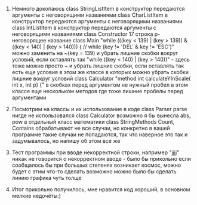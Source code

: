 1) Немного докопаюсь
class StringListItem
в конструктор передаются аргументы с неговорящими названиями
class CharListItem
в конструктор передаются аргументы с неговорящими названиями
class IntListItem
в конструктор передаются аргументы с неговорящими названиями
class Constructor
17 строка p- неговорящее название
class Main
"while (((key < 139) | (key > 139)) & ((key < 140) | (key > 140))) { // while (key != 'DEL' & key != 'ESC')"
можно заменить на ~(key = 139) и убрать лишние скобки вокруг условий, если оставлять так
"while ((key < 140) | (key > 140))" - здесь тоже можно просто ~ и убрать лишние скобки, если оставлять так
есть еще условия в этом же классе в которых можно убрать скобки лишние вокруг условий
class Calculator
"method int calculateYInScale( int x, int p) {"
в скобках перед аргументом не нужный пробел
в этом классе еще нескольком методов где тоже лишние пробелы перед аргументами

2) Посмотрим на классы и их использование в коде
class Parser
parse нигде не использовался
class Calculator
возможно я бы вынесла abs, pow в отдельный класс математики
class StringMethods
Count, Contains обрабатывают не все случаи, но конкретно в вашей программе такие случаи не попадаются, так что наверное это так и задумывалось, но напишу об этом все же

3) Тест программы
при вводе некорректной строки, например "jjjj" никак не говорится о некорректном вводе - было бы прикольно если сообщалось бы
при большых степенях возникает космос, можно будет с этим что-то сделать
возможно можно было бы сделать линию графика чуть толще

4) Итог
прикольно получилось, мне нравится
код хороший, в основном мелкие недочёты:)
